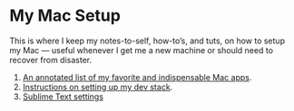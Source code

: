 # My Mac Setup

This is where I keep my notes-to-self, how-to’s, and tuts, on how to setup my Mac — useful whenever I get me a new machine or should need to recover from disaster.

1. [An annotated list of my favorite and indispensable Mac apps](MacApps.md).
2. [Instructions on setting up my dev stack](DevEnv.md).
3. [Sublime Text settings](SublimeText-setup/Preferences.sublime-settings)